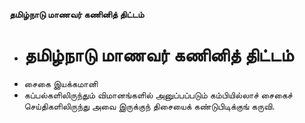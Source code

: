 **தமிழ்நாடு மாணவர் கணினித் திட்டம்**
- # தமிழ்நாடு மாணவர் கணினித் திட்டம்
- சைகை இயக்கமானி
- கப்பல்களிலிருந்தும் விமானங்களில் அனுப்பப்படும் கம்பியில்லாச் சைகைச் செய்திகளிலிருந்து அவை இருக்குந் திசையைக் கண்டுபிடிக்குங் கருவி.

